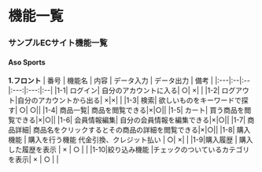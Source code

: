# 機能一覧
### サンプルECサイト機能一覧
#### Aso Sports
**1.フロント**
| 番号 | 機能名 | 内容 | データ入力 | データ出力 | 備考 |
|:---|:--|:--|:---:|:---:|:--|
|1-1| ログイン| 自分のアカウントに入る| ○| ×| |
|1-2| ログアウト|自分のアカウントから出る| ×|×| |
|1-3| 検索| 欲しいものをキーワードで探す| ○| ○||
|1-4| 商品一覧| 商品を閲覧できる|×|○||
|1-5| カート| 買う商品を閲覧できる|×|○||
|1-6| 会員情報編集| 自分の会員情報を編集できる|×|○||
|1-7| 商品詳細| 商品名をクリックするとその商品の詳細を閲覧できる|×|○||
|1-8| 購入機能 | 購入を行う機能 代金引換、クレジット払い | ○| ×| |
|1-9|購入履歴 | 購入した履歴を表示 | × | ○ | |
|1-10|絞り込み機能 |チェックのついているカテゴリを表示| × | ○ | |
